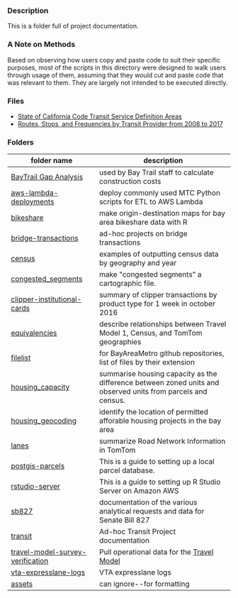 ### Description

This is a folder full of project documentation. 

### A Note on Methods

Based on observing how users copy and paste code to suit their specific purposes, most of the scripts in this directory were designed to walk users through usage of them, assuming that they would cut and paste code that was relevant to them. They are largely not intended to be executed directly. 

### Files
- [State of California Code Transit Service Definition Areas](legislative_transit_data.md) 
- [Routes, Stops, and Frequencies by Transit Provider from 2008 to 2017](historical_transit_data.md) 

### Folders

folder name|description|
------|-----|
[BayTrail Gap Analysis](https://github.com/BayAreaMetro/Data-And-Visualization-Projects/tree/master/BayTrail%20Gap%20Analysis%20Tool)|used by Bay Trail staff to calculate construction costs
[aws-lambda-deployments](https://github.com/BayAreaMetro/Data-And-Visualization-Projects/tree/master/aws-lambda-deployments)|deploy commonly used MTC Python scripts for ETL to AWS Lambda
[bikeshare](https://github.com/BayAreaMetro/Data-And-Visualization-Projects/tree/master/bikeshare)|make origin-destination maps for bay area bikeshare data with R
[bridge-transactions](https://github.com/BayAreaMetro/Data-And-Visualization-Projects/tree/master/bridge-transactions)|ad-hoc projects on bridge transactions
[census](https://github.com/BayAreaMetro/Data-And-Visualization-Projects/tree/master/census)|examples of outputting census data by geography and year
[congested_segments](https://github.com/BayAreaMetro/Data-And-Visualization-Projects/tree/master/congested_segments)|make "congested segments" a cartographic file. 
[clipper-institutional-cards](https://github.com/BayAreaMetro/Data-And-Visualization-Projects/tree/master/clipper-institutional-cards)|summary of clipper transactions by product type for 1 week in october 2016
[equivalencies](https://github.com/BayAreaMetro/Data-And-Visualization-Projects/tree/master/equivalencies)|describe relationships between Travel Model 1, Census, and TomTom geographies
[filelist](https://github.com/BayAreaMetro/Data-And-Visualization-Projects/tree/master/filelist)|for BayAreaMetro github repositories, list of files by their extension 
[housing_capacity](https://github.com/BayAreaMetro/Data-And-Visualization-Projects/tree/master/housing_capacity)|summarise housing capacity as the difference between zoned units and observed units from parcels and census.  
[housing_geocoding](https://github.com/BayAreaMetro/Data-And-Visualization-Projects/tree/master/housing_geocoding)|identify the location of permitted afforable housing projects in the bay area
[lanes](https://github.com/BayAreaMetro/Data-And-Visualization-Projects/tree/master/lanes)|summarize Road Network Information in TomTom
[postgis-parcels](https://github.com/BayAreaMetro/Data-And-Visualization-Projects/tree/master/postgis-parcels)|This is a guide to setting up a local parcel database.
[rstudio-server](https://github.com/BayAreaMetro/Data-And-Visualization-Projects/tree/master/rstudio-server)|This is a guide to setting up R Studio Server on Amazon AWS
[sb827](https://github.com/BayAreaMetro/Data-And-Visualization-Projects/tree/master/sb827)|documentation of the various analytical requests and data for Senate Bill 827
[transit](https://github.com/BayAreaMetro/Data-And-Visualization-Projects/tree/master/transit)|Ad-hoc Transit Project documentation
[travel-model-survey-verification](https://github.com/BayAreaMetro/Data-And-Visualization-Projects/tree/master/travel-model-survey-verification)|Pull operational data for the [Travel Model](https://github.com/BayAreaMetro/travel-model-two)
[vta-expresslane-logs](https://github.com/BayAreaMetro/Data-And-Visualization-Projects/tree/master/vta-expresslane-logs)|VTA expresslane logs
[assets](https://github.com/BayAreaMetro/Data-And-Visualization-Projects/tree/master/assets)|can ignore--for formatting


